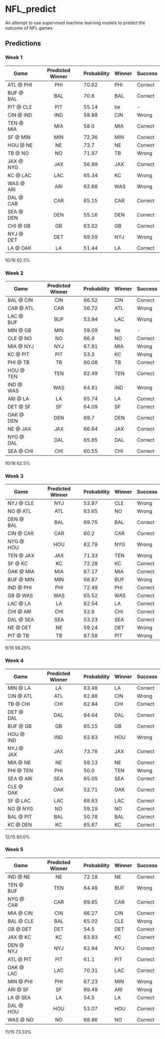 # NFL_predict
An attempt to use supervised machine learning models to predict the outcome of NFL games


## Predictions
### Week 1
Game     | Predicted Winner | Probability | Winner | Success
| ------ | :--------------: | ----------- | ------ | -------|
ATL @ PHI|PHI|70.62|PHI|Correct
BUF @ BAL|BAL|70.8|BAL|Correct
PIT @ CLE|PIT|55.14|tie|-
CIN @ IND|IND|58.88|CIN|Wrong
TEN @ MIA|MIA|58.0|MIA|Correct
SF @ MIN|MIN|72.36|MIN|Correct
HOU @ NE|NE|73.7|NE|Correct
TB @ NO|NO|71.97|TB|Wrong
JAX @ NYG|JAX|56.99|JAX|Correct
KC @ LAC|LAC|65.34|KC|Wrong
WAS @ ARI|ARI|62.68|WAS|Wrong
DAL @ CAR|CAR|65.15|CAR|Correct
SEA @ DEN|DEN|55.16|DEN|Correct
CHI @ GB|GB|63.02|GB|Correct
NYJ @ DET|DET|69.59|NYJ|Wrong
LA @ OAK|LA|51.44|LA|Correct

10/16  62.5%

### Week 2
Game     | Predicted Winner | Probability | Winner | Success
| ------ | :--------------: | ----------- | ------ | -------|
BAL @ CIN|CIN|66.52|CIN|Correct
CAR @ ATL|CAR|56.72|ATL|Wrong
LAC @ BUF|BUF|53.94|LAC|Wrong
MIN @ GB|MIN|59.09|tie|-
CLE @ NO|NO|66.9|NO|Correct
MIA @ NYJ|NYJ|67.81|MIA|Wrong
KC @ PIT|PIT|53.3|KC|Wrong
PHI @ TB|TB|60.08|TB|Correct
HOU @ TEN|TEN|62.49|TEN|Correct
IND @ WAS|WAS|64.81|IND|Wrong
ARI @ LA|LA|65.74|LA|Correct
DET @ SF|SF|64.09|SF|Correct
OAK @ DEN|DEN|69.7|DEN|Correct
NE @ JAX|JAX|66.84|JAX|Correct
NYG @ DAL|DAL|65.85|DAL|Correct
SEA @ CHI|CHI|60.55|CHI|Correct

10/16 62.5%

### Week 3
Game     | Predicted Winner | Probability | Winner | Success
| ------ | :--------------: | ----------- | ------ | -------|
NYJ @ CLE|NYJ|53.97|CLE|Wrong
NO @ ATL|ATL|63.65|NO|Wrong
DEN @ BAL|BAL|69.75|BAL|Correct
CIN @ CAR|CAR|60.2|CAR|Correct
NYG @ HOU|HOU|62.79|NYG|Wrong
TEN @ JAX|JAX|71.33|TEN|Wrong
SF @ KC|KC|72.28|KC|Correct
OAK @ MIA|MIA|67.17|MIA|Correct
BUF @ MIN|MIN|68.87|BUF|Wrong
IND @ PHI|PHI|72.49|PHI|Correct
GB @ WAS|WAS|65.52|WAS|Correct
LAC @ LA|LA|62.54|LA|Correct
CHI @ ARI|CHI|52.8|CHI|Correct
DAL @ SEA|SEA|53.23|SEA|Correct
NE @ DET|NE|59.24|DET|Wrong
PIT @ TB|TB|67.58|PIT|Wrong

9/16 56.25%

### Week 4
Game     | Predicted Winner | Probability | Winner | Success
| ------ | :--------------: | ----------- | ------ | -------|
MIN @ LA|LA|63.48|LA|Correct
CIN @ ATL|ATL|62.88|CIN|Wrong
TB @ CHI|CHI|62.84|CHI|Correct
DET @ DAL|DAL|64.64|DAL|Correct
BUF @ GB|GB|65.15|GB|Correct
HOU @ IND|IND|62.63|HOU|Wrong
NYJ @ JAX|JAX|73.78|JAX|Correct
MIA @ NE|NE|59.13|NE|Correct
PHI @ TEN|PHI|50.0|TEN|Wrong
SEA @ ARI|SEA|65.05|SEA|Correct
CLE @ OAK|OAK|52.71|OAK|Correct
SF @ LAC|LAC|68.63|LAC|Correct
NO @ NYG|NO|59.19|NO|Correct
BAL @ PIT|BAL|50.78|BAL|Correct
KC @ DEN|KC|65.67|KC|Correct

12/15 80.0%

### Week 5
Game     | Predicted Winner | Probability | Winner | Success
| ------ | :--------------: | ----------- | ------ | -------|
IND @ NE|NE|72.18|NE|Correct
TEN @ BUF|TEN|64.49|BUF|Wrong
NYG @ CAR|CAR|69.65|CAR|Correct
MIA @ CIN|CIN|66.27|CIN|Correct
BAL @ CLE|BAL|65.02|CLE|Wrong
GB @ DET|DET|54.5|DET|Correct
JAX @ KC|KC|63.93|KC|Correct
DEN @ NYJ|NYJ|62.94|NYJ|Correct
ATL @ PIT|PIT|61.1|PIT|Correct
OAK @ LAC|LAC|70.31|LAC|Correct
MIN @ PHI|PHI|67.23|MIN|Wrong
ARI @ SF|SF|69.49|ARI|Wrong
LA @ SEA|LA|54.5|LA|Correct
DAL @ HOU|HOU|53.07|HOU|Correct
WAS @ NO|NO|68.86|NO|Correct

11/15 73.33%

